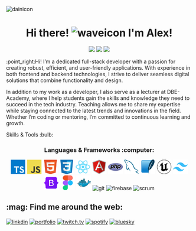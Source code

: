 <img src="images/png/waiting_dain.png" height="30" alt="dainicon"> <h1 align="center">Hi there! <img src="https://user-images.githubusercontent.com/44104676/173990923-48b66056-0bff-472a-b5bf-faab4146e950.gif" height="40" alt="waveicon"> I'm Alex!</h1>

<p align="center">
    <img src="https://img.shields.io/badge/Enjoy-Coffee-C2FFC7?style=flat" />
    <img src="https://img.shields.io/badge/Love-Design-CB9DF0?style=flat" />
    <img src="https://img.shields.io/badge/Focus-Web%20Development-C2FFC7?style=flat" />
</p>

<p align="left">
:point_right:Hi! I’m a dedicated full-stack developer with a passion for creating robust, efficient, and user-friendly applications. With experience in both frontend and backend technologies, I strive to deliver seamless digital solutions that combine functionality and design.

In addition to my work as a developer, I also serve as a lecturer at DBE-Academy, where I help students gain the skills and knowledge they need to succeed in the tech industry. Teaching allows me to share my expertise while staying connected to the latest trends and innovations in the field. Whether I’m coding or mentoring, I’m committed to continuous learning and growth.


</p>

<summary>Skills & Tools :bulb:</summary>
<h3 align="center">Languages & Frameworks :computer:</h3>
<p align="center">
<img src="https://raw.githubusercontent.com/devicons/devicon/master/icons/typescript/typescript-original.svg" alt="typescript" width="40" height="40"/>
<img src="https://raw.githubusercontent.com/devicons/devicon/master/icons/javascript/javascript-original.svg" alt="javascript" width="40" height="40"/>
<img src="https://raw.githubusercontent.com/devicons/devicon/master/icons/html5/html5-original.svg" alt="html5" width="40" height="40"/>
<img src="https://raw.githubusercontent.com/devicons/devicon/master/icons/css3/css3-original.svg" alt="css" width="40" height="40"/>
<img src="https://raw.githubusercontent.com/devicons/devicon/master/icons/react/react-original.svg" alt="react" width="40" height="40"/>
<img src="https://raw.githubusercontent.com/devicons/devicon/master/icons/angularjs/angularjs-original.svg" alt="angular" width="40" height="40"/> <!-- Added Angular -->
<img src="https://raw.githubusercontent.com/devicons/devicon/master/icons/php/php-original.svg" alt="php" width="40" height="40"/>
<img src="https://raw.githubusercontent.com/devicons/devicon/master/icons/mysql/mysql-original.svg" alt="mysql" width="40" height="40"/>
<img src="https://raw.githubusercontent.com/devicons/devicon/master/icons/sqlite/sqlite-original.svg" alt="sqlite" width="40" height="40"/>
<img src="https://raw.githubusercontent.com/devicons/devicon/master/icons/unrealengine/unrealengine-original.svg" alt="unrealengine" width="40" height="40"/>
<img src="https://raw.githubusercontent.com/devicons/devicon/master/icons/tailwindcss/tailwindcss-original.svg" alt="tailwindcss" width="40" height="40"/>
<img src="https://raw.githubusercontent.com/devicons/devicon/master/icons/bootstrap/bootstrap-original.svg" alt="bootstrap" width="40" height="40"/>
<img src="https://raw.githubusercontent.com/devicons/devicon/master/icons/figma/figma-original.svg" alt="figma" width="40" height="40"/>
<img src="https://raw.githubusercontent.com/devicons/devicon/master/icons/docker/docker-original.svg" alt="docker" width="40" height="40"/> <!-- Added Docker -->
<img src="https://www.vectorlogo.zone/logos/git-scm/git-scm-icon.svg" alt="git" width="40" height="40"/> <!-- Added Git -->
<img src="https://www.vectorlogo.zone/logos/firebase/firebase-icon.svg" alt="firebase" width="40" height="40"/> <!-- Added Firebase -->
<img src="https://www.vectorlogo.zone/logos/scrumalliance/scrumalliance-icon.svg" alt="scrum" width="40" height="40"/> <!-- Added Scrum -->
</p>

<h2>:mag: Find me around the web:</h2>

<p align="left">
<a href="https://www.linkedin.com/in/alexpanske/" target="blank"><img align="center" src="images/socials/linkedin.png" alt="linkdin" height="30" /></a>
<a href="http://panske.dev" target="blank"><img align="center" src="images/socials/chrome.png" alt="portfolio" height="30" /></a>
<a href="http://twitch.tv/dain_sounds" target="blank"><img align="center" src="images/socials/twitch.png" alt="twitch.tv" height="30" /></a>
<a href="https://open.spotify.com/artist/0WGxgRurCUtZPILs08KznX?si=KvqCXOBhQrWyYYijzs0alg" target="blank"><img align="center" src="images/socials/spotify.png" alt="spotify" height="30" /></a>
<a href="https://bsky.app/profile/dainsounds.nohit.club" target="blank"><img align="center" src="images/socials/bsky.png" alt="bluesky" height="30" /></a>
</p>



<!--
**daincoding/daincoding** is a ✨ _special_ ✨ repository because its `README.md` (this file) appears on your GitHub profile.

Here are some ideas to get you started:

- 🔭 I’m currently working on ...
- 🌱 I’m currently learning ...
- 👯 I’m looking to collaborate on ...
- 🤔 I’m looking for help with ...
- 💬 Ask me about ...
- 📫 How to reach me: ...
- 😄 Pronouns: ...
- ⚡ Fun fact: ...
-->

